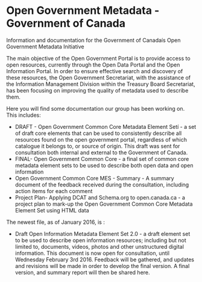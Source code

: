 Open Government Metadata - Government of Canada
===========

Information and documentation for the Government of Canadaís Open Government Metadata Initiative

The main objective of the Open Government Portal is to provide access to open resources, currently through the Open Data Portal and the Open Information Portal. In order to ensure effective search and discovery of these resources, the Open Government Secretariat, with the assistance of the Information Management Division within the Treasury Board Secretariat, has been focusing on improving the quality of metadata used to describe them. 

Here you will find some documentation our group has been working on. This includes:

* DRAFT - Open Government Common Core Metadata Element Setí -  a set of draft core elements that can be used to consistently describe all resources found on the open government portal, regardless of which catalogue it belongs to, or source of origin. This draft was sent for consultation both internal and external to the Government of Canada.
* FINAL- Open Government Common Core - a final set of common core metadata element sets to be used to describe both open data and open information
* Open Government Common Core MES - Summary - A summary document of the feedback received during the consultation, including action items for each comment
* Project Plan- Applying DCAT and Schema.org to open.canada.ca - a project plan to mark-up the Open Government Common Core Metadata Element Set using HTML data

The newest file, as of January 2016, is : 

* Draft Open Information Metadata Element Set 2.0 - a draft element set to be used to describe open information resources; including but not limited to, documents, videos, photos and other unstructured digital information. This document is now open for consultation, until Wednesday February 3rd 2016. Feedback will be gathered, and updates and revisions will be made in order to develop the final version. A final version, and summary report will then be shared here. 
